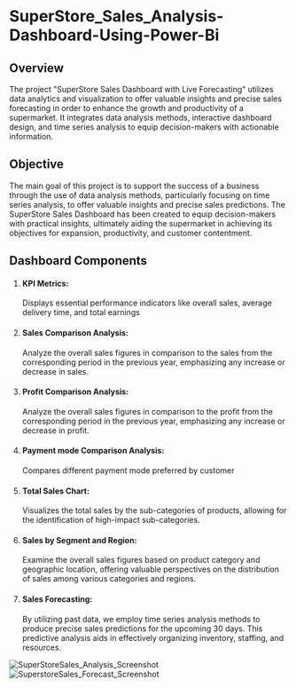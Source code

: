 # SuperStore_Sales_Analysis-Dashboard-Using-Power-Bi

## Overview
The project "SuperStore Sales Dashboard with Live Forecasting" utilizes data analytics and visualization to offer valuable insights and precise sales forecasting in order to enhance the growth and productivity of a supermarket. It integrates data analysis methods, interactive dashboard design, and time series analysis to equip decision-makers with actionable information.

## Objective
The main goal of this project is to support the success of a business through the use of data analysis methods, particularly focusing on time series analysis, to offer valuable insights and precise sales predictions. The SuperStore Sales Dashboard has been created to equip decision-makers with practical insights, ultimately aiding the supermarket in achieving its objectives for expansion, productivity, and customer contentment.

## Dashboard Components
1. #### KPI Metrics:
   Displays essential performance indicators like overall sales, average delivery time, and total earnings
  
2. #### Sales Comparison Analysis:
   Analyze the overall sales figures in comparison to the sales from the corresponding period in the previous year, emphasizing any increase or decrease in sales.
   
3. #### Profit Comparison Analysis:
   Analyze the overall sales figures in comparison to the profit from the corresponding period in the previous year, emphasizing any increase or decrease in profit.

4. #### Payment mode Comparison Analysis:
   Compares different payment mode preferred by customer

5. #### Total Sales Chart:
   Visualizes the total sales by the sub-categories of products, allowing for the identification of high-impact sub-categories.
 
6. #### Sales by Segment and Region:
   Examine the overall sales figures based on product category and geographic location, offering valuable perspectives on the distribution of sales among various categories and regions.

7. #### Sales Forecasting:
   By utilizing past data, we employ time series analysis methods to produce precise sales predictions for the upcoming 30 days. This predictive analysis aids in effectively organizing
   inventory, staffing, and resources.



![SuperStoreSales_Analysis_Screenshot](https://github.com/siddharthnaik03/SuperStore_Sales_Analysis-Dashboard-Using-Power-Bi/assets/173901732/0610e4b5-be77-4969-a02b-c524e07ebcf8)
![SuperstoreSales_Forecast_Screenshot](https://github.com/siddharthnaik03/SuperStore_Sales_Analysis-Dashboard-Using-Power-Bi/assets/173901732/b96ba4e8-0bfc-4352-bd34-187d94ecc247)

